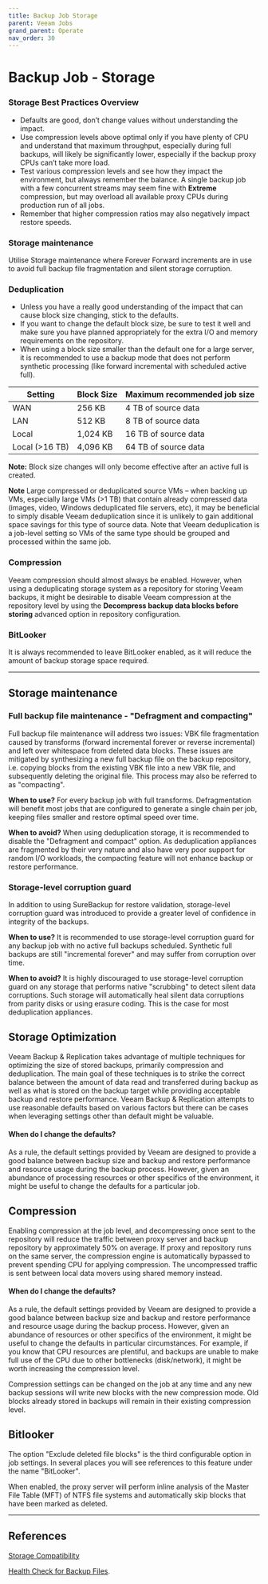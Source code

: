 ```yaml
---
title: Backup Job Storage
parent: Veeam Jobs
grand_parent: Operate
nav_order: 30
---
```


# Backup Job - Storage

### Storage Best Practices Overview

-   Defaults are good, don’t change values without understanding the impact.
-   Use compression levels above optimal only if you have plenty of CPU and understand that maximum throughput, especially during full backups, will likely be
significantly lower, especially if the backup proxy CPUs can’t take more load.
-   Test various compression levels and see how they impact the environment, but always remember the balance. A single backup job with a few concurrent streams
may seem fine with **Extreme** compression, but may overload all available proxy CPUs during production run of all jobs.
-   Remember that higher compression ratios may also negatively impact restore speeds.


### Storage maintenance

Utilise Storage maintenance where Forever Forward increments are in use to avoid full backup file fragmentation and silent storage corruption.


### Deduplication

  * Unless you have a really good understanding of the impact that can cause block size changing, stick to the defaults.
  * If you want to change the default block size, be sure to test it well and make sure you have planned appropriately for the extra I/O and memory
  requirements on the repository.
  * When using a block size smaller than the default one for a large server, it is recommended to use a backup mode that does not perform synthetic
  processing (like forward incremental with scheduled active full).

| Setting        | Block Size | Maximum recommended job size |
|----------------|------------|------------------------------|
| WAN            | 256 KB     | 4 TB of source data          |
| LAN            | 512 KB     | 8 TB of source data          |
| Local          | 1,024 KB   | 16 TB of source data         |
| Local (>16 TB) | 4,096 KB   | 64 TB of source data         |

**Note:** Block size changes will only become effective after an active full is created.

**Note** Large compressed or deduplicated source VMs – when backing up VMs, especially large VMs (>1 TB) that contain already compressed data (images,
video, Windows deduplicated file servers, etc), it may be beneficial to simply disable Veeam deduplication since it is unlikely to gain additional space
savings for this type of source data. Note that Veeam deduplication is a job-level setting so VMs of the same type should be grouped and processed within
the same job.

### Compression

Veeam compression should almost always be enabled. However, when using a deduplicating storage system as a repository for storing Veeam backups, it might
be desirable to disable Veeam compression at the repository level by using the **Decompress backup data blocks before storing** advanced option in repository
configuration.


### BitLooker

It is always recommended to leave BitLooker enabled, as it will reduce the amount of backup storage space required.

<hr>


<!-- Second Section -->

## Storage maintenance

### Full backup file maintenance - "Defragment and compacting"
Full backup file maintenance will address two issues: VBK file fragmentation caused by transforms (forward incremental forever or reverse incremental)
and left over whitespace from deleted data blocks. These issues are mitigated by synthesizing a new full backup file on the backup repository,
i.e. copying blocks from the existing VBK file into a new VBK file, and subsequently deleting the original file. This process may also be referred to as "compacting".

**When to use?** For every backup job with full transforms. Defragmentation will benefit most jobs that are configured to generate a single chain per job,
keeping files smaller and restore optimal speed over time.

**When to avoid?** When using deduplication storage, it is recommended to disable the "Defragment and compact" option. As deduplication appliances
are fragmented by their very nature and also have very poor support for random I/O workloads, the compacting feature will not enhance backup or restore performance.

### Storage-level corruption guard
In addition to using SureBackup for restore validation, storage-level corruption guard was introduced to provide a greater level of confidence in
integrity of the backups.

**When to use?** It is recommended to use storage-level corruption guard for any backup job with no active full backups scheduled. Synthetic full
backups are still "incremental forever" and may suffer from corruption over time.

**When to avoid?** It is highly discouraged to use storage-level corruption guard on any storage that performs native "scrubbing" to detect silent
data corruptions. Such storage will automatically heal silent data corruptions from parity disks or using erasure coding. This is the case for most deduplication appliances.


## Storage Optimization

Veeam Backup & Replication takes advantage of multiple techniques for optimizing the size of stored backups, primarily compression and deduplication.
The main goal of these techniques is to strike the correct balance between the amount of data read and transferred during backup as well as what is
stored on the backup target while providing acceptable backup and restore performance. Veeam Backup & Replication attempts to use reasonable defaults
based on various factors but there can be cases when leveraging settings other than default might be valuable.

#### When do I change the defaults?

As a rule, the default settings provided by Veeam are designed to provide a good balance between backup size and backup and restore performance and
resource usage during the backup process. However, given an abundance of processing resources or other specifics of the environment, it might be useful
 to change the defaults for a particular job.


## Compression

Enabling compression at the job level, and decompressing once sent to the repository will reduce the traffic between proxy server and backup repository by
approximately 50% on average. If proxy and repository runs on the same server, the compression engine is automatically bypassed to prevent spending CPU for
applying compression. The uncompressed traffic is sent between local data movers using shared memory instead.

#### When do I change the defaults?

As a rule, the default settings provided by Veeam are designed to provide a good balance between backup size and backup and restore performance and resource
usage during the backup process. However, given an abundance of resources or other specifics of the environment, it might be useful to change the defaults in
 particular circumstances. For example, if you know that CPU resources are plentiful, and backups are unable to make full use of the CPU due to other bottlenecks
 (disk/network), it might be worth increasing the compression level.

Compression settings can be changed on the job at any time and any new backup sessions will write new blocks with the new compression mode. Old blocks already
stored in backups will remain in their existing compression level.

## Bitlooker

The option "Exclude deleted file blocks" is the third configurable option in job settings. In several places you will see references to this feature under the
name "BitLooker".

When enabled, the proxy server will perform inline analysis of the Master File Table (MFT) of NTFS file systems and automatically skip blocks that have been
marked as deleted.

<hr>

## References

[Storage Compatibility](https://helpcenter.veeam.com/docs/backup/vsphere/backup_job_advanced_storage_vm.html?ver=100)

[Health Check for Backup Files](https://helpcenter.veeam.com/docs/backup/vsphere/backup_health_check.html?ver=100).
